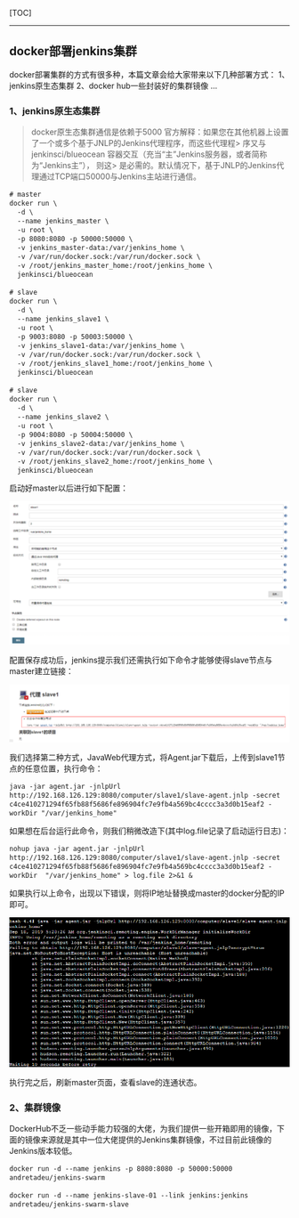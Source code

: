 [TOC]

------

## docker部署jenkins集群

docker部署集群的方式有很多种，本篇文章会给大家带来以下几种部署方式：
1、jenkins原生态集群
2、docker hub一些封装好的集群镜像
...

### 1、jenkins原生态集群

>  docker原生态集群通信是依赖于5000
>  官方解释：如果您在其他机器上设置了一个或多个基于JNLP的Jenkins代理程序，而这些代理程>  序又与 jenkinsci/blueocean 容器交互（充当“主”Jenkins服务器，或者简称为“Jenkins主”）， 则这>  是必需的。默认情况下，基于JNLP的Jenkins代理通过TCP端口50000与Jenkins主站进行通信。

```shell
# master
docker run \
  -d \
  --name jenkins_master \
  -u root \
  -p 8080:8080 -p 50000:50000 \
  -v jenkins_master-data:/var/jenkins_home \
  -v /var/run/docker.sock:/var/run/docker.sock \
  -v /root/jenkins_master_home:/root/jenkins_home \
  jenkinsci/blueocean

# slave
docker run \
  -d \
  --name jenkins_slave1 \
  -u root \
  -p 9003:8080 -p 50003:50000 \
  -v jenkins_slave1-data:/var/jenkins_home \
  -v /var/run/docker.sock:/var/run/docker.sock \
  -v /root/jenkins_slave1_home:/root/jenkins_home \
  jenkinsci/blueocean

# slave
docker run \
  -d \
  --name jenkins_slave2 \
  -u root \
  -p 9004:8080 -p 50004:50000 \
  -v jenkins_slave2-data:/var/jenkins_home \
  -v /var/run/docker.sock:/var/run/docker.sock \
  -v /root/jenkins_slave2_home:/root/jenkins_home \
  jenkinsci/blueocean
```

启动好master以后进行如下配置：

![1568778869495](assets/1568778869495.png)

配置保存成功后，jenkins提示我们还需执行如下命令才能够使得slave节点与master建立链接：

![1568778931449](assets/1568778931449.png)

我们选择第二种方式，JavaWeb代理方式，将Agent.jar下载后，上传到slave1节点的任意位置，执行命令：

```shell
java -jar agent.jar -jnlpUrl http://192.168.126.129:8080/computer/slave1/slave-agent.jnlp -secret c4ce410271294f65fb88f5686fe896904fc7e9fb4a569bc4cccc3a3d0b15eaf2 -workDir "/var/jenkins_home"
```

如果想在后台运行此命令，则我们稍微改造下(其中log.file记录了启动运行日志)：

```shell
nohup java -jar agent.jar -jnlpUrl http://192.168.126.129:8080/computer/slave1/slave-agent.jnlp -secret c4ce410271294f65fb88f5686fe896904fc7e9fb4a569bc4cccc3a3d0b15eaf2 -workDir  "/var/jenkins_home" > log.file 2>&1 &
```

如果执行以上命令，出现以下错误，则将IP地址替换成master的docker分配的IP即可。

![1568784535364](assets/1568784535364.png)

执行完之后，刷新master页面，查看slave的连通状态。

### 2、集群镜像

DockerHub不乏一些动手能力较强的大佬，为我们提供一些开箱即用的镜像，下面的镜像来源就是其中一位大佬提供的Jenkins集群镜像，不过目前此镜像的Jenkins版本较低。

```
docker run -d --name jenkins -p 8080:8080 -p 50000:50000 andretadeu/jenkins-swarm

docker run -d --name jenkins-slave-01 --link jenkins:jenkins andretadeu/jenkins-swarm-slave
```





















